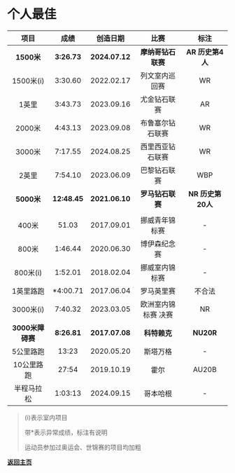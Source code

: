 # 个人最佳

|       项目       |     成绩     |    创造日期    |        比赛         |       标注        |
| :--------------: | :----------: | :------------: | :-----------------: | :---------------: |
|    **1500米**    | **3:26.73**  | **2024.07.12** | **摩纳哥钻石联赛**  | **AR 历史第4人**  |
|    1500米(i)     |   3:30.60    |   2022.02.17   |   列文室内巡回赛    |        WR         |
|      1英里       |   3:43.73    |   2023.09.16   |    尤金钻石联赛     |        AR         |
|      2000米      |   4:43.13    |   2023.09.08   |  布鲁塞尔钻石联赛   |        WR         |
|      3000米      |   7:17.55    |   2024.08.25   |  西里西亚钻石联赛   |        WR         |
|      2英里       |   7:54.10    |   2023.06.09   |    巴黎钻石联赛     |        WBP        |
|    **5000米**    | **12:48.45** | **2021.06.10** |  **罗马钻石联赛**   | **NR 历史第20人** |
|                  |              |                |                     |                   |
|      400米       |    51.03     |   2017.09.01   |   挪威青年锦标赛    |         -         |
|      800米       |   1:46.44    |   2020.06.30   |    博伊森纪念赛     |         -         |
|     800米(i)     |   1:52.01    |   2018.02.04   |   挪威室内锦标赛    |         -         |
|    1英里路跑     |   *4:00.71   |   2017.06.04   |     罗马英里赛      |      不合法       |
|    3000米(i)     |   7:40.32    |   2023.03.05   | 欧洲室内锦标赛 决赛 |        NR         |
| **3000米障碍赛** | **8:26.81**  | **2017.07.08** |    **科特赖克**     |     **NU20R**     |
|    5公里路跑     |    13:23     |   2020.05.20   |      斯塔万格       |         -         |
|    10公里路跑    |    27:54     |   2019.10.19   |        霍尔         |       AU20B       |
|    半程马拉松    |   1:03:13    |   2024.09.15   |      哥本哈根       |         -         |

> (i)表示室内项目
>
> 带*表示异常成绩，标注有说明
>
> 运动员参加过奥运会、世锦赛的项目均加粗

**[返回主页](./Profile.md)**